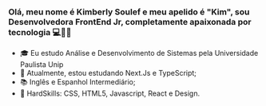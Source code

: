 ### Olá, meu nome é Kimberly Soulef e meu apelido é "Kim", sou Desenvolvedora FrontEnd Jr, completamente apaixonada por tecnologia 💻👋👋
- 🎓 Eu estudo Análise e Desenvolvimento de Sistemas pela Universidade Paulista Unip
- 🌱 Atualmente, estou estudando Next.Js e TypeScript;
- 📚 Inglês e Espanhol Intermediário;
- 🎯 HardSkills: CSS, HTML5, Javascript, React e Design.


